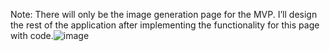 Note: There will only be the image generation page for the MVP. I’ll design the rest of the application after implementing the functionality for this page with code.![image](https://github.com/Vis4Sense/student-projects/assets/66835338/3f432616-d270-411d-b8df-ee68de7e2095)


